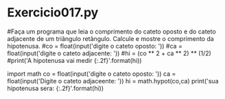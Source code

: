 # Exercicio017.py
#Faça um programa que leia o comprimento do cateto oposto e do cateto adjacente de um triângulo retângulo. Calcule e mostre o comprimento da hipotenusa.
#co = float(input('digite o cateto oposto: '))
#ca = float(input('digite o cateto adjacente: '))
#hi = (co ** 2 + ca ** 2) ** (1/2)
#print('A hipotenusa vai medir {:.2f}'.format(hi))

import math
co = float(input('digite o cateto oposto: '))
ca = float(input('Digite o cateto adjaceente: '))
hi = math.hypot(co,ca)
print('sua hipotenusa sera: {:.2f}'.format(hi))
